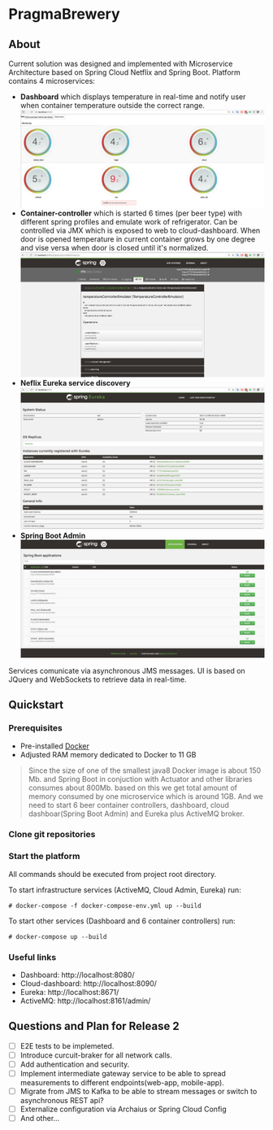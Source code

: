 # PragmaBrewery

## About
Current solution was designed and implemented with Microservice Architecture based on Spring Cloud Netflix and Spring Boot.
Platform contains 4 microservices:
* **Dashboard** which displays temperature in real-time and notify user when container temperature outside the correct range.
![Dashboard with alert](/images/dashboard-alert.png)
* **Container-controller** which is started 6 times (per beer type) with different spring profiles and emulate work of refrigerator. Can be controlled via JMX which is exposed to web to cloud-dashboard. When door is opened temperature in current container grows by one degree and vise versa when door is closed until it's normalized.
![JMX](/images/spring-boot-admin-jmx.png)
* **Neflix Eureka service discovery**
![Service Discovery](/images/service-discovery.png)
* **Spring Boot Admin**
![Dashboard with alert](/images/spring-boot-admin.png)
  
Services comunicate via asynchronous JMS messages. UI is based on JQuery and WebSockets to retrieve data in real-time.


## Quickstart
### Prerequisites
 * Pre-installed [Docker](https://www.docker.com/)
 * Adjusted RAM memory dedicated to Docker to 11 GB

>Since the size of one of the smallest java8 Docker image is about 150 Mb. and Spring Boot in conjuction with Actuator and other libraries consumes about 800Mb. based on this we get total amount of memory consumed by one microservice which is around 1GB. And we need to start 6 beer container controllers, dashboard, cloud dashboar(Spring Boot Admin) and Eureka plus ActiveMQ broker.

### Clone git repositories

### Start the platform
All commands should be executed from project root directory.

To start infrastructure services (ActiveMQ, Cloud Admin, Eureka) run:
```
# docker-compose -f docker-compose-env.yml up --build
```
To start other services (Dashboard and 6 container controllers) run:
```
# docker-compose up --build
```

### Useful links
 * Dashboard: http://localhost:8080/
 * Cloud-dashboard: http://localhost:8090/
 * Eureka: http://localhost:8671/
 * ActiveMQ: http://localhost:8161/admin/

## Questions and Plan for Release 2

- [ ] E2E tests to be implemeted.
- [ ] Introduce curcuit-braker for all network calls.
- [ ] Add authentication and security.
- [ ] Implement intermediate gateway service to be able to spread measurements to different endpoints(web-app, mobile-app).
- [ ] Migrate from JMS to Kafka to be able to stream messages or switch to asynchronous REST api?
- [ ] Externalize configuration via Archaius or Spring Cloud Config
- [ ] And other...